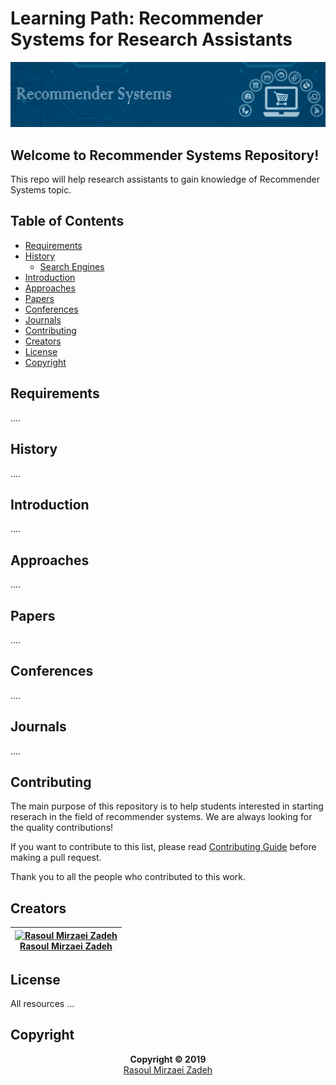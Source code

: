 # Learning Path: Recommender Systems for Research Assistants
<img src="banner.png"/>

## Welcome to Recommender Systems Repository!
This repo will help research assistants to gain knowledge of Recommender Systems topic.

## Table of Contents
* [Requirements](#requirements)
* [History](#history)
  * [Search Engines]()
* [Introduction](#introduction)
* [Approaches](#approaches)
* [Papers](#papers)
* [Conferences](#conferences)
* [Journals](#journals)
* [Contributing](#contributing)
* [Creators](#creators)
* [License](#license)
* [Copyright](#copyright)

## Requirements
....
## History
....
## Introduction
....
## Approaches
....
## Papers
....
## Conferences
....
## Journals
....
## Contributing
The main purpose of this repository is to help students interested in starting reserach in the field of recommender systems. We are always looking for the quality contributions!

If you want to contribute to this list, please read [Contributing Guide](https://github.com/MirzaeiRasoul/recommender-systems/blob/master/CONTRIBUTING.md) before making a pull request.

Thank you to all the people who contributed to this work.

## Creators
|[![Rasoul Mirzaei Zadeh][mirzaeirasoul_avatar]][mirzaeirasoul_homepage]<br/>[Rasoul Mirzaei Zadeh][mirzaeirasoul_homepage]|
|---|

[mirzaeirasoul_homepage]: https://mirzaeirasoul.github.io
[mirzaeirasoul_avatar]: https://github.com/mirzaeirasoul.png?size=100


## License
All resources ...

## Copyright
<p align="center">
 <b>Copyright © 2019</b>
 <br>
 <a href="https://mirzaeirasoul.github.io">Rasoul Mirzaei Zadeh</a>
</p>
